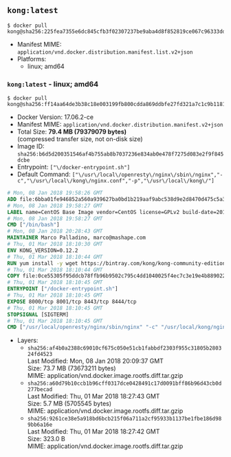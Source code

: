 ## `kong:latest`

```console
$ docker pull kong@sha256:225fea7355e6dc845cfb3f02307237be9aba4d8f852819ce067c96333dde0538
```

-	Manifest MIME: `application/vnd.docker.distribution.manifest.list.v2+json`
-	Platforms:
	-	linux; amd64

### `kong:latest` - linux; amd64

```console
$ docker pull kong@sha256:ff14aa64de3b38c18e003199fb800cdda869ddbfe27fd321a7c1c9b1181f2d90
```

-	Docker Version: 17.06.2-ce
-	Manifest MIME: `application/vnd.docker.distribution.manifest.v2+json`
-	Total Size: **79.4 MB (79379079 bytes)**  
	(compressed transfer size, not on-disk size)
-	Image ID: `sha256:b6d5d200351546af4b755ab8b7037236e834ab0e478f7275d083e2f9f845dcbe`
-	Entrypoint: `["\/docker-entrypoint.sh"]`
-	Default Command: `["\/usr\/local\/openresty\/nginx\/sbin\/nginx","-c","\/usr\/local\/kong\/nginx.conf","-p","\/usr\/local\/kong\/"]`

```dockerfile
# Mon, 08 Jan 2018 19:58:26 GMT
ADD file:6bba01fe946852a560a939627ba0bd1b219aaf9abc538d9e2d8470d475c5a399 in / 
# Mon, 08 Jan 2018 19:58:27 GMT
LABEL name=CentOS Base Image vendor=CentOS license=GPLv2 build-date=20180107
# Mon, 08 Jan 2018 19:58:27 GMT
CMD ["/bin/bash"]
# Mon, 08 Jan 2018 20:28:43 GMT
MAINTAINER Marco Palladino, marco@mashape.com
# Thu, 01 Mar 2018 18:10:30 GMT
ENV KONG_VERSION=0.12.2
# Thu, 01 Mar 2018 18:10:44 GMT
RUN yum install -y wget https://bintray.com/kong/kong-community-edition-rpm/download_file?file_path=dists%2Fkong-community-edition-$KONG_VERSION.el7.noarch.rpm &&     yum clean all
# Thu, 01 Mar 2018 18:10:44 GMT
COPY file:0ce55305f95ddcb78ffb96b9502c795c4dd1040025f4ec7c3e19e4b889022b90 in /docker-entrypoint.sh 
# Thu, 01 Mar 2018 18:10:45 GMT
ENTRYPOINT ["/docker-entrypoint.sh"]
# Thu, 01 Mar 2018 18:10:45 GMT
EXPOSE 8000/tcp 8001/tcp 8443/tcp 8444/tcp
# Thu, 01 Mar 2018 18:10:45 GMT
STOPSIGNAL [SIGTERM]
# Thu, 01 Mar 2018 18:10:45 GMT
CMD ["/usr/local/openresty/nginx/sbin/nginx" "-c" "/usr/local/kong/nginx.conf" "-p" "/usr/local/kong/"]
```

-	Layers:
	-	`sha256:af4b0a2388c69010cf675c050e51cb1fabbdf2303f955c31805b280324fd4523`  
		Last Modified: Mon, 08 Jan 2018 20:09:37 GMT  
		Size: 73.7 MB (73673211 bytes)  
		MIME: application/vnd.docker.image.rootfs.diff.tar.gzip
	-	`sha256:a60d79b10ccb1b96cff0317dce0428491c17d0091bff86b96d43cb0d277becad`  
		Last Modified: Thu, 01 Mar 2018 18:27:43 GMT  
		Size: 5.7 MB (5705545 bytes)  
		MIME: application/vnd.docker.image.rootfs.diff.tar.gzip
	-	`sha256:9261ce38e5a918bd6bcb215f06a711a2cf95933b1137be1fbe186d989bb6a16e`  
		Last Modified: Thu, 01 Mar 2018 18:27:42 GMT  
		Size: 323.0 B  
		MIME: application/vnd.docker.image.rootfs.diff.tar.gzip
